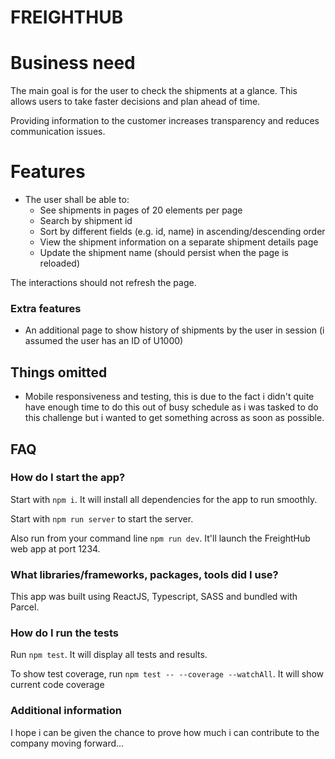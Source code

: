 FREIGHTHUB
====

# Business need

The main goal is for the user to check the shipments at a glance. This allows users to take faster decisions and plan ahead of time.

Providing information to the customer increases transparency and reduces communication issues.

# Features

- The user shall be able to:
  - See shipments in pages of 20 elements per page
  - Search by shipment id
  - Sort by different fields (e.g. id, name) in ascending/descending order
  - View the shipment information on a separate shipment details page
  - Update the shipment name (should persist when the page is reloaded)

The interactions should not refresh the page.


### Extra features

- An additional page to show history of shipments by the user in session (i assumed the user has an ID of U1000)


Things omitted
----

- Mobile responsiveness and testing, this is due to the fact i didn't quite have enough time to do this out of busy schedule as i was tasked to do this challenge but i wanted to get something across as soon as possible.

FAQ
----

### How do I start the app?

Start with `npm i`. It will install all dependencies for the app to run smoothly.

Start with `npm run server` to start the server.

Also run from your command line `npm run dev`. It'll launch the FreightHub web app at port 1234.

### What libraries/frameworks, packages, tools did I use?

This app was built using ReactJS, Typescript, SASS and bundled with Parcel.

### How do I run the tests

Run `npm test`. It will display all tests and results.

To show test coverage, run `npm test -- --coverage --watchAll`. It will show current code coverage

### Additional information

I hope i can be given the chance to prove how much i can contribute to the company moving forward... 

